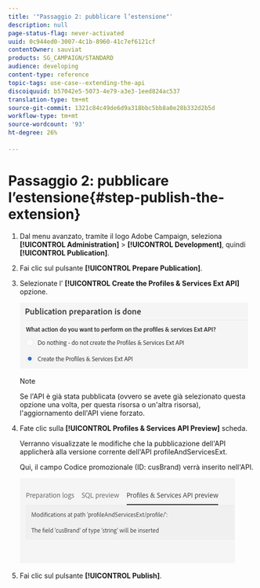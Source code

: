```yaml
---
title: '"Passaggio 2: pubblicare l’estensione"'
description: null
page-status-flag: never-activated
uuid: 0c944ed0-3007-4c1b-8960-41c7ef6121cf
contentOwner: sauviat
products: SG_CAMPAIGN/STANDARD
audience: developing
content-type: reference
topic-tags: use-case--extending-the-api
discoiquuid: b57042e5-5073-4e79-a3e3-1eed824ac537
translation-type: tm+mt
source-git-commit: 1321c84c49de6d9a318bbc5bb8a0e28b332d2b5d
workflow-type: tm+mt
source-wordcount: '93'
ht-degree: 26%

---
```



# Passaggio 2: pubblicare l’estensione{#step-publish-the-extension}

1. Dal menu avanzato, tramite il logo Adobe Campaign, seleziona **[!UICONTROL Administration]** > **[!UICONTROL Development]**, quindi **[!UICONTROL Publication]**.
1. Fai clic sul pulsante **[!UICONTROL Prepare Publication]**.
1. Selezionate l’ **[!UICONTROL Create the Profiles & Services Ext API]** opzione.

   ![](assets/create-profile-and-services-api.png)

   >[!NOTE]
   >
   >Se l&#39;API è già stata pubblicata (ovvero se avete già selezionato questa opzione una volta, per questa risorsa o un&#39;altra risorsa), l&#39;aggiornamento dell&#39;API viene forzato.

1. Fate clic sulla **[!UICONTROL Profiles & Services API Preview]** scheda.

   Verranno visualizzate le modifiche che la pubblicazione dell&#39;API applicherà alla versione corrente dell&#39;API profileAndServicesExt.

   Qui, il campo Codice promozionale (ID: cusBrand) verrà inserito nell&#39;API.

   ![](assets/extendpandsapi_diff.png)

1. Fai clic sul pulsante **[!UICONTROL Publish]**.

